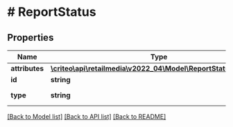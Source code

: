 # # ReportStatus

## Properties

Name | Type | Description | Notes
------------ | ------------- | ------------- | -------------
**attributes** | [**\criteo\api\retailmedia\v2022_04\Model\ReportStatusAttributes**](ReportStatusAttributes.md) |  |
**id** | **string** | The reportId |
**type** | **string** | Always \&quot;RetailMediaReportStatus\&quot; |

[[Back to Model list]](../../README.md#models) [[Back to API list]](../../README.md#endpoints) [[Back to README]](../../README.md)
